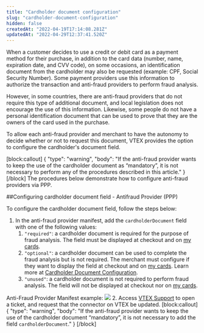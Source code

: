 ```yaml
---
title: "Cardholder document configuration"
slug: "cardholder-document-configuration"
hidden: false
createdAt: "2022-04-19T17:14:08.281Z"
updatedAt: "2022-04-29T12:37:41.520Z"
---
```

When a customer decides to use a credit or debit card as a payment method for their purchase, in addition to the card data (number, name, expiration date, and CVV code), on some occasions, an identification document from the cardholder may also be requested (example: CPF, Social Security Number). Some payment providers use this information to authorize the transaction and anti-fraud providers to perform fraud analysis.

However, in some countries, there are anti-fraud providers that do not require this type of additional document, and local legislation does not encourage the use of this information. Likewise, some people do not have a personal identification document that can be used to prove that they are the owners of the card used in the purchase.

To allow each anti-fraud provider and merchant to have the autonomy to decide whether or not to request this document, VTEX provides the option to configure the cardholder's document field.

[block:callout]
{
  "type": "warning",
  "body": "If the anti-fraud provider wants to keep the use of the cardholder document as “mandatory”, it is not necessary to perform any of the procedures described in this article."
}
[/block]
The procedures below demonstrate how to configure anti-fraud providers via PPP.

##Configuring cardholder document field - Antifraud Provider (PPP)

To configure the cardholder document field, follow the steps below:

1. In the anti-fraud provider manifest, add the `cardholderDocument` field with one of the following values:
      1. `"required"`: a cardholder document is required for the purpose of fraud analysis. The field must be displayed at checkout and on [my cards](https://help.vtex.com/en/tutorial/como-funciona-a-minha-conta--2BQ3GiqhqGJTXsWVuio3Xh#credit-cards).
      2. `"optional"`: a cardholder document can be used to complete the fraud analysis but is not required. The merchant must configure if they want to display the field at checkout and on [my cards](https://help.vtex.com/en/tutorial/como-funciona-a-minha-conta--2BQ3GiqhqGJTXsWVuio3Xh#credit-cards). Learn more at [Cardholder Document Configuration](https://help.vtex.com/en/tutorial/antifraud-provider--4aZtmdpgFikcsQomWyqAOq#cardholder-document-configuration).
      3. `"unused"`: a cardholder document is not required to perform fraud analysis. The field will not be displayed at checkout nor on [my cards](https://help.vtex.com/en/tutorial/como-funciona-a-minha-conta--2BQ3GiqhqGJTXsWVuio3Xh#credit-cards). 

Anti-Fraud Provider Manifest example:
![](https://files.readme.io/e4de0e5-cardholderDocument.PNG)
2. Access [VTEX Support](https://help.vtex.com/en/support) to open a ticket, and request that the connector on VTEX be updated.
[block:callout]
{
  "type": "warning",
  "body": "If the anti-fraud provider wants to keep the use of the cardholder document “mandatory”, it is not necessary to add the field `cardholderDocument`."
}
[/block]